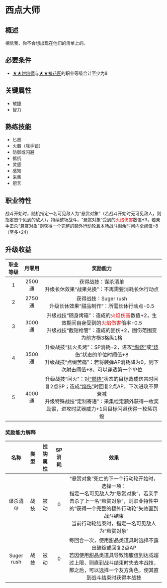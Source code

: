 # 西点大师

## 概述

相信我，你不会想出现在他们的清单上的。

## 必要条件

* <a href="../baker" target="_blank">★★烘培师</a>与<a href="../decorator" target="_blank">★★裱花匠</a>的职业等级合计至少为8

## 关键属性

* 敏捷
* 智力

## 熟练技能

* 匕首
* 火器（除手铳）
* 防御或闪避
* 抵抗
* 灵感
* 感知
* 采集
* 厨艺

## 职业特性

战斗开始时，随机指定一名可见敌人为“悬赏对象”（若战斗开始时无可见敌人，则指定首个见到的敌人），持续整场战斗，“悬赏对象”受到的<font color="#dd0000">火焰伤害</font>数值+3，若亲手击杀“悬赏对象”则获得一个完整的额外行动轮且本场战斗剩余时间内全阈值+8（至多+24）

## 升级收益

职业等级|月零用|奖励能力
:--:|:--:|:--:
1|2500通|获得战技：谋杀清单<br>升级长休效果“战果兑换”：不再需要消耗长休行动点
2|2750通|获得战技：Suger rush<br>升级长休效果“甜品制作”：所需长休行动点-0.5
3|3000通|升级战技“随身烤箱”：造成的<font color="#dd0000">火焰伤害</font>数值+2，生效期间自身受到的<font color="#dd0000">火焰伤害</font>倍率-0.5<br>升级战技“截短枪管”：造成的固伤+2，固伤范围变为前方横3格纵1格
4|3500通|升级战技“猛火炙烤”：SP消耗-2，进攻<a href="xp-wiki/docs/rules/data/status/normal/#燃烧" target="_blank">“燃烧”</a>或<a href="xp-wiki/docs/rules/data/status/normal/#烧伤" target="_blank">“烧伤”</a>状态的单位时阈值+8<br>升级战技“点缀苦痛”：若将装弹AP消耗降为0，则下次射击阈值+8，可以穿透第一个单位
5|4000通|升级战技“回火”：对<a href="xp-wiki/docs/rules/data/status/normal/#燃烧" target="_blank">“燃烧”</a>状态的目标造成伤害时回复2点SP；造成<a href="xp-wiki/docs/rules/data/status/normal/#烧伤" target="_blank">“烧伤”</a>时回复2点AP，下次进攻不算衰减<br>升级特殊战技“定制寄语”：采集检定额外获得一枚奖励骰，进攻时武器威力+1且目标闪避获得一枚惩罚骰

### 奖励能力解释

名称|类型|挂钩属性|SP消耗|效果
:--:|:--:|:--:|:--:|:--:
谋杀清单|战技|被动|0|“悬赏对象”死亡的下一个行动轮开始时，选择一项：<br>指定一名可见敌人为“悬赏对象”，若亲手击杀了上一名“悬赏对象”，则职业特性中的“获得一个完整的额外行动轮”失效直到战斗结束<br>当前行动轮结束时，指定一名可见敌人为“悬赏对象”
Suger rush|战技|被动|0|每回合一次，使用甜品类道具时选择不露出破绽或回复2点AP<br>若因使用甜品类道具导致饱腹值到达或超过上限，则直到战斗结束时失去本战技，那之后，可以选择一个友方角色，使其直到战斗结束时获得本战技
